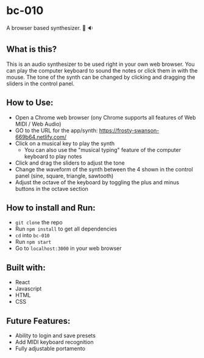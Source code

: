 # bc-010
A browser based synthesizer. :musical_keyboard: :sound:

## What is this?

This is an audio synthesizer to be used right in your own web browser. You can play the computer keyboard to sound the notes or click them in with the mouse. The tone of the synth can be changed by clicking and dragging the sliders in the control panel.

## How to Use:
- Open a Chrome web browser (ony Chrome supports all features of Web MIDI / Web Audio)
- GO to the URL for the app/synth: https://frosty-swanson-669b64.netlify.com/
- Click on a musical key to play the synth
  - You can also use the "musical typing" feature of the computer keyboard to play notes
- Click and drag the sliders to adjust the tone
- Change the waveform of the synth between the 4 shown in the control panel (sine, square, triangle, sawtooth)
- Adjust the octave of the keyboard by toggling the plus and minus buttons in the octave section

## How to install and Run:
- `git clone` the repo
- Run `npm install` to get all dependencies
- `cd` into `bc-010`
- Run `npm start`
- Go to `localhost:3000` in your web browser

## Built with:
- React
- Javascript
- HTML
- CSS

## Future Features:
- Ability to login and save presets
- Add MIDI keyboard recognition
- Fully adjustable portamento